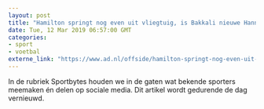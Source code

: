 ```yaml
---
layout: post
title: "Hamilton springt nog even uit vliegtuig, is Bakkali nieuwe Hannibal Lecter?"
date: Tue, 12 Mar 2019 06:57:00 GMT
categories: 
- sport 
- voetbal 
externe_link: "https://www.ad.nl/offside/hamilton-springt-nog-even-uit-vliegtuig-is-bakkali-nieuwe-hannibal-lecter~a79c7112/"
---
```


In de rubriek Sportbytes houden we in de gaten wat bekende sporters meemaken én delen op sociale media. Dit artikel wordt gedurende de dag vernieuwd.
